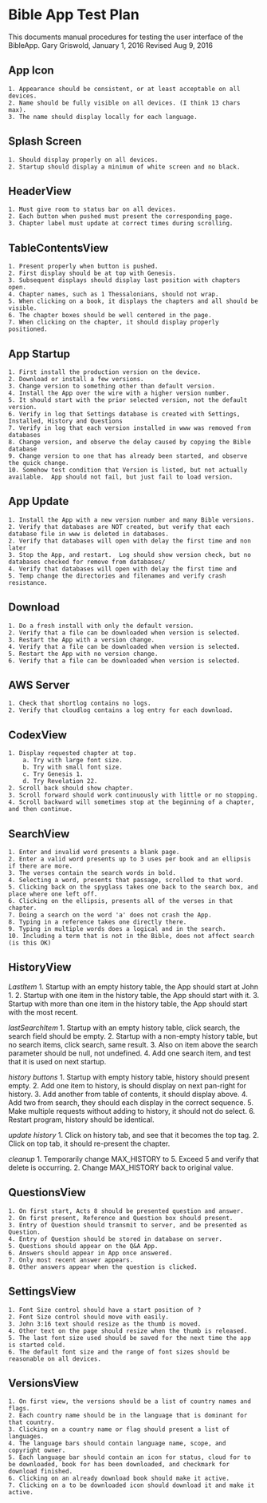 Bible App Test Plan
===================

This documents manual procedures for testing the user interface of the BibleApp.
Gary Griswold, January 1, 2016
Revised Aug 9, 2016

App Icon
--------

	1. Appearance should be consistent, or at least acceptable on all devices.
	2. Name should be fully visible on all devices. (I think 13 chars max).
	3. The name should display locally for each language.
	
Splash Screen
-------------

	1. Should display properly on all devices.
	2. Startup should display a minimum of white screen and no black.

HeaderView
----------

	1. Must give room to status bar on all devices.
	2. Each button when pushed must present the corresponding page.
	3. Chapter label must update at correct times during scrolling.
	
TableContentsView
-----------------

	1. Present properly when button is pushed.
	2. First display should be at top with Genesis.
	3. Subsequent displays should display last position with chapters open.
	4. Chapter names, such as 1 Thessalonians, should not wrap.
	5. When clicking on a book, it displays the chapters and all should be visible.
	6. The chapter boxes should be well centered in the page.
	7. When clicking on the chapter, it should display properly positioned.
	
App Startup
-----------

	1. First install the production version on the device.
	2. Download or install a few versions.
	3. Change version to something other than default version.
	4. Install the App over the wire with a higher version number.
	5. It should start with the prior selected version, not the default version.
	6. Verify in log that Settings database is created with Settings, Installed, History and Questions
	7. Verify in log that each version installed in www was removed from databases
	8. Change version, and observe the delay caused by copying the Bible database
	9. Change version to one that has already been started, and observe the quick change.
	10. Somehow test condition that Version is listed, but not actually available.  App should not fail, but just fail to load version.
	
App Update
----------

	1. Install the App with a new version number and many Bible versions.
	2. Verify that databases are NOT created, but verify that each database file in www is deleted in databases.
	2. Verify that databases will open with delay the first time and non later
	3. Stop the App, and restart.  Log should show version check, but no databases checked for remove from databases/
	4. Verify that databases will open with delay the first time and 
	5. Temp change the directories and filenames and verify crash resistance.
	
Download
--------

	1. Do a fresh install with only the default version.
	2. Verify that a file can be downloaded when version is selected.
	3. Restart the App with a version change.
	4. Verify that a file can be downloaded when version is selected.
	5. Restart the App with no version change.
	6. Verify that a file can be downloaded when version is selected.
	
AWS Server
----------

	1. Check that shortlog contains no logs.
	2. Verify that cloudlog contains a log entry for each download.

CodexView
---------

	1. Display requested chapter at top.
		a. Try with large font size.
		b. Try with small font size.
		c. Try Genesis 1.
		d. Try Revelation 22.
	2. Scroll back should show chapter.
	3. Scroll forward should work continuously with little or no stopping.
	4. Scroll backward will sometimes stop at the beginning of a chapter, and then continue.
	
SearchView
----------

	1. Enter and invalid word presents a blank page.
	2. Enter a valid word presents up to 3 uses per book and an ellipsis if there are more.
	3. The verses contain the search words in bold.
	4. Selecting a word, presents that passage, scrolled to that word.
	5. Clicking back on the spyglass takes one back to the search box, and place where one left off.
	6. Clicking on the ellipsis, presents all of the verses in that chapter.
	7. Doing a search on the word 'a' does not crash the App.
	8. Typing in a reference takes one directly there.
	9. Typing in multiple words does a logical and in the search.
	10. Including a term that is not in the Bible, does not affect search (is this OK)

HistoryView
-----------

*LastItem*
	1. Startup with an empty history table, the App should start at John 1.
	2. Startup with one item in the history table, the App should start with it.
	3. Startup with more than one item in the history table, the App should start with the most recent.

*lastSearchItem*
	1. Startup with an empty history table, click search, the search field should be empty.
	2. Startup with a non-empty history table, but no search items, click search, same result.
	3. Also on item above the search parameter should be null, not undefined.
	4. Add one search item, and test that it is used on next startup.

*history buttons*
	1. Startup with empty history table, history should present empty.
	2. Add one item to history, is should display on next pan-right for history.
	3. Add another from table of contents, it should display above.
	4. Add two from search, they should each display in the correct sequence.
	5. Make multiple requests without adding to history, it should not do select.
	6. Restart program, history should be identical.

*update history*
	1. Click on history tab, and see that it becomes the top tag.
	2. Click on top tab, it should re-present the chapter.

*cleanup*
	1. Temporarily change MAX_HISTORY to 5.  Exceed 5 and verify that delete is occurring.
	2. Change MAX_HISTORY back to original value.


QuestionsView
-------------

	1. On first start, Acts 8 should be presented question and answer.
	2. On first present, Reference and Question box should present.
	3. Entry of Question should transmit to server, and be presented as Question.
	4. Entry of Question should be stored in database on server.
	5. Questions should appear on the Q&A App.
	6. Answers should appear in App once answered.
	7. Only most recent answer appears.
	8. Other answers appear when the question is clicked.
	
SettingsView
------------

	1. Font Size control should have a start position of ?
	2. Font Size control should move with easily.
	3. John 3:16 text should resize as the thumb is moved.
	4. Other text on the page should resize when the thumb is released.
	5. The last font size used should be saved for the next time the app is started cold.
	6. The default font size and the range of font sizes should be reasonable on all devices.

VersionsView
------------

	1. On first view, the versions should be a list of country names and flags.
	2. Each country name should be in the language that is dominant for that country.
	3. Clicking on a country name or flag should present a list of languages.
	4. The language bars should contain language name, scope, and copyright owner.
	5. Each language bar should contain an icon for status, cloud for to be downloaded, book for has been downloaded, and checkmark for download finished.
	6. Clicking on an already download book should make it active.
	7. Clicking on a to be downloaded icon should download it and make it active.



